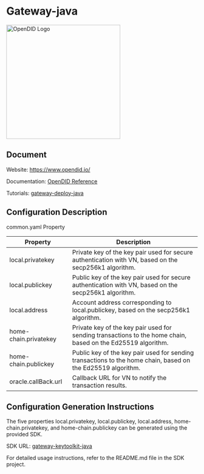 # Gateway-java

<img width="300" alt="OpenDID Logo" src="https://github.com/45be6ca9-cab2-4a90-b113-2ea0daad04dc">

## Document

Website: https://www.opendid.io/

Documentation: [OpenDID Reference](https://opendid.readme.io/reference/getting-started-1)

Tutorials: [gateway-deploy-java](https://github.com/OpenDID-Labs/gateway-deploy-java)


##  Configuration Description

common.yaml Property

| Property	                    | Description                                  |
|-----------------------|-------------------------------------|
| local.privatekey      | Private key of the key pair used for secure authentication with VN, based on the secp256k1 algorithm.    |
| local.publickey       | Public key of the key pair used for secure authentication with VN, based on the secp256k1 algorithm.|
| local.address         | Account address corresponding to local.publickey, based on the secp256k1 algorithm. |
| home-chain.privatekey | Private key of the key pair used for sending transactions to the home chain, based on the Ed25519 algorithm.        |
| home-chain.publickey  | Public key of the key pair used for sending transactions to the home chain, based on the Ed25519 algorithm.        |
| oracle.callBack.url   | Callback URL for VN to notify the transaction results.                      |

## Configuration Generation Instructions
The five properties local.privatekey, local.publickey, local.address, home-chain.privatekey, and home-chain.publickey can be generated using the provided SDK.

SDK URL:
[gateway-keytoolkit-java](https://github.com/OpenDID-Labs/gateway-keytoolkit-java)

For detailed usage instructions, refer to the README.md file in the SDK project.